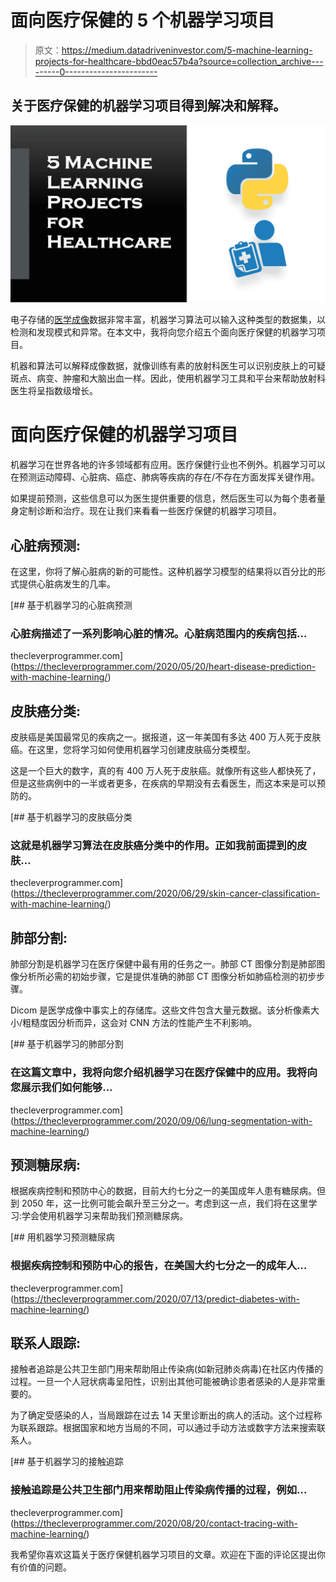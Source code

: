 # 面向医疗保健的 5 个机器学习项目

> 原文：<https://medium.datadriveninvestor.com/5-machine-learning-projects-for-healthcare-bbd0eac57b4a?source=collection_archive---------0----------------------->

## 关于医疗保健的机器学习项目得到解决和解释。

![](img/410e08dfb57b141b51c03c5751035591.png)

电子存储的[医学成像](https://en.wikipedia.org/wiki/Medical_imaging)数据非常丰富，机器学习算法可以输入这种类型的数据集，以检测和发现模式和异常。在本文中，我将向您介绍五个面向医疗保健的机器学习项目。

机器和算法可以解释成像数据，就像训练有素的放射科医生可以识别皮肤上的可疑斑点、病变、肿瘤和大脑出血一样。因此，使用机器学习工具和平台来帮助放射科医生将呈指数级增长。

# 面向医疗保健的机器学习项目

机器学习在世界各地的许多领域都有应用。医疗保健行业也不例外。机器学习可以在预测运动障碍、心脏病、癌症、肺病等疾病的存在/不存在方面发挥关键作用。

如果提前预测，这些信息可以为医生提供重要的信息，然后医生可以为每个患者量身定制诊断和治疗。现在让我们来看看一些医疗保健的机器学习项目。

## 心脏病预测:

在这里，你将了解心脏病的新的可能性。这种机器学习模型的结果将以百分比的形式提供心脏病发生的几率。

[](https://thecleverprogrammer.com/2020/05/20/heart-disease-prediction-with-machine-learning/) [## 基于机器学习的心脏病预测

### 心脏病描述了一系列影响心脏的情况。心脏病范围内的疾病包括…

thecleverprogrammer.com](https://thecleverprogrammer.com/2020/05/20/heart-disease-prediction-with-machine-learning/) 

## 皮肤癌分类:

皮肤癌是美国最常见的疾病之一。据报道，这一年美国有多达 400 万人死于皮肤癌。在这里，您将学习如何使用机器学习创建皮肤癌分类模型。

这是一个巨大的数字，真的有 400 万人死于皮肤癌。就像所有这些人都快死了，但是这些病例中的一半或者更多，在疾病的早期没有去看医生，而这本来是可以预防的。

[](https://thecleverprogrammer.com/2020/06/29/skin-cancer-classification-with-machine-learning/) [## 基于机器学习的皮肤癌分类

### 这就是机器学习算法在皮肤癌分类中的作用。正如我前面提到的皮肤…

thecleverprogrammer.com](https://thecleverprogrammer.com/2020/06/29/skin-cancer-classification-with-machine-learning/) 

## 肺部分割:

肺部分割是机器学习在医疗保健中最有用的任务之一。肺部 CT 图像分割是肺部图像分析所必需的初始步骤，它是提供准确的肺部 CT 图像分析如肺癌检测的初步步骤。

Dicom 是医学成像中事实上的存储库。这些文件包含大量元数据。该分析像素大小/粗糙度因分析而异，这会对 CNN 方法的性能产生不利影响。

[](https://thecleverprogrammer.com/2020/09/06/lung-segmentation-with-machine-learning/) [## 基于机器学习的肺部分割

### 在这篇文章中，我将向您介绍机器学习在医疗保健中的应用。我将向您展示我们如何能够…

thecleverprogrammer.com](https://thecleverprogrammer.com/2020/09/06/lung-segmentation-with-machine-learning/) 

## 预测糖尿病:

根据疾病控制和预防中心的数据，目前大约七分之一的美国成年人患有糖尿病。但到 2050 年，这一比例可能会飙升至三分之一。考虑到这一点，我们将在这里学习:学会使用机器学习来帮助我们预测糖尿病。

[](https://thecleverprogrammer.com/2020/07/13/predict-diabetes-with-machine-learning/) [## 用机器学习预测糖尿病

### 根据疾病控制和预防中心的报告，在美国大约七分之一的成年人…

thecleverprogrammer.com](https://thecleverprogrammer.com/2020/07/13/predict-diabetes-with-machine-learning/) 

## 联系人跟踪:

接触者追踪是公共卫生部门用来帮助阻止传染病(如新冠肺炎病毒)在社区内传播的过程。一旦一个人冠状病毒呈阳性，识别出其他可能被确诊患者感染的人是非常重要的。

为了确定受感染的人，当局跟踪在过去 14 天里诊断出的病人的活动。这个过程称为联系跟踪。根据国家和地方当局的不同，可以通过手动方法或数字方法来搜索联系人。

[](https://thecleverprogrammer.com/2020/08/20/contact-tracing-with-machine-learning/) [## 基于机器学习的接触追踪

### 接触追踪是公共卫生部门用来帮助阻止传染病传播的过程，例如…

thecleverprogrammer.com](https://thecleverprogrammer.com/2020/08/20/contact-tracing-with-machine-learning/) 

我希望你喜欢这篇关于医疗保健机器学习项目的文章。欢迎在下面的评论区提出你有价值的问题。